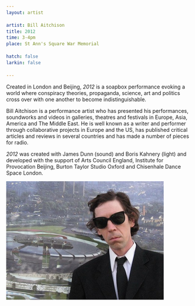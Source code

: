```yaml
---
layout: artist

artist: Bill Aitchison
title: 2012
time: 3-4pm
place: St Ann's Square War Memorial

hatch: false
larkin: false

---
```


Created in London and Beijing, *2012* is a soapbox performance evoking a world where conspiracy theories, propaganda, science, art and politics cross over with one another to become indistinguishable.    

Bill Aitchison is a performance artist who has presented his performances, soundworks and videos in galleries, theatres and festivals in Europe, Asia, America and The Middle East. He is well known as a writer and performer through collaborative projects in Europe and the US, has published critical articles and reviews in several countries and has made a number of pieces for radio.   

*2012* was created with James Dunn (sound) and Boris Kahnery (light) and developed with the support of Arts Council England, Institute for Provocation Beijing, Burton Taylor Studio Oxford and Chisenhale Dance Space London. 

![2012](Aitchison2012.jpg)  